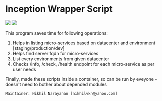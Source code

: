# Inception Wrapper Script

![](https://img.shields.io/badge/Python3-blue)
![](https://img.shields.io/badge/Docker-orange)

This program saves time for following operations:
1) Helps in listing micro-services based on datacenter and environment [staging/production/dev]
2) Helps find server fqdn for micro-services
3) List every environments from given datacenter
4) Checks /info, /check, /health endpoint for each micro-service as per user needs

Finally, made these scripts inside a container, so can be run by eveyone - doesn't need to bother about depended modules















```
Maintainer: Nikhil Narayanan [nikhilvkn@yahoo.com]
```
